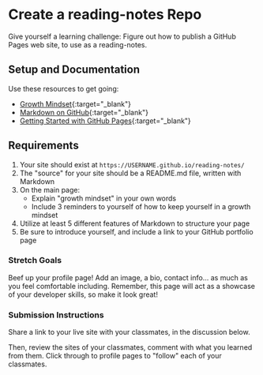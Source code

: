 # Create a reading-notes Repo

Give yourself a learning challenge: Figure out how to publish a GitHub Pages web site, to use as a reading-notes.

## Setup and Documentation

Use these resources to get going:

- [Growth Mindset](https://www.atlassian.com/blog/inside-atlassian/growth-mindset){:target="_blank"}
- [Markdown on GitHub](https://help.github.com/en/articles/basic-writing-and-formatting-syntax){:target="_blank"}
- [Getting Started with GitHub Pages](https://guides.github.com/features/pages/){:target="_blank"}

## Requirements

1. Your site should exist at `https://USERNAME.github.io/reading-notes/`
1. The "source" for your site should be a README.md file, written with Markdown
1. On the main page:
    - Explain "growth mindset" in your own words
    - Include 3 reminders to yourself of how to keep yourself in a growth mindset
1. Utilize at least 5 different features of Markdown to structure your page
1. Be sure to introduce yourself, and include a link to your GitHub portfolio page

### Stretch Goals

Beef up your profile page! Add an image, a bio, contact info... as much as you feel comfortable including. Remember, this page will act as a showcase of your developer skills, so make it look great!

### Submission Instructions

Share a link to your live site with your classmates, in the discussion below.

Then, review the sites of your classmates, comment with what you learned from them. Click through to profile pages to "follow" each of your classmates.
